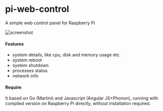 # pi-web-control
A simple web control panel for Raspberry Pi

![screenshot](https://github.com/pipizhang/pi-web-control/blob/master/screenshots/01.png)

#### Features
- system details, like cpu, disk and memory usage etc.
- system reboot
- system shutdown
- processes status
- network info

#### Require
It based on Go (Martini) and Javascript (Angular JS+Phonon), running with compiled version on Raspberry Pi directly, without installation required.
